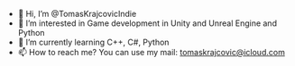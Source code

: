 - 👋 Hi, I’m @TomasKrajcovicIndie
- 👀 I’m interested in Game development in Unity and Unreal Engine and Python
- 🌱 I’m currently learning C++, C#, Python
- 📫 How to reach me? You can use my mail: tomaskrajcovic@icloud.com

